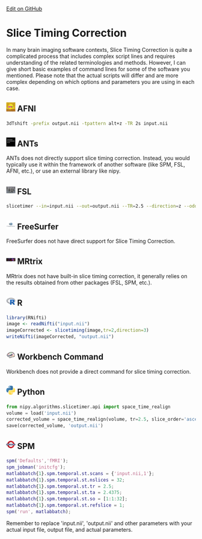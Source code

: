 [Edit on GitHub](https://github.com/childmindresearch/NeuRosetta/edit/main/src/image_preprocessing/slice_timing_correction.md)
# Slice Timing Correction

In many brain imaging software contexts, Slice Timing Correction is quite a complicated process that includes complex script lines and requires understanding of the related terminologies and methods. However, I can give short basic examples of command lines for some of the software you mentioned. Please note that the actual scripts will differ and are more complex depending on which options and parameters you are using in each case.

## <img src="../icons/afni.png" height="24px" /> AFNI
```bash
3dTshift -prefix output.nii -tpattern alt+z -TR 2s input.nii
```

## <img src="../icons/ants.png" height="24px" /> ANTs
ANTs does not directly support slice timing correction. Instead, you would typically use it within the framework of another software (like SPM, FSL, AFNI, etc.), or use an external library like nipy.

## <img src="../icons/fsl.png" height="24px" /> FSL
```bash
slicetimer --in=input.nii --out=output.nii --TR=2.5 --direction=z --odd
```

## <img src="../icons/freesurfer.png" height="24px" /> FreeSurfer
FreeSurfer does not have direct support for Slice Timing Correction.

## <img src="../icons/mrtrix.png" height="24px" /> MRtrix
MRtrix does not have built-in slice timing correction, it generally relies on the results obtained from other packages (FSL, SPM, etc.).

## <img src="../icons/r.png" height="24px" /> R
```R
library(RNifti)
image <- readNifti("input.nii")
imageCorrected <- slicetiming(image,tr=2,direction=3)
writeNifti(imageCorrected, "output.nii")
```

## <img src="../icons/workbench_command.png" height="24px" /> Workbench Command
Workbench does not provide a direct command for slice timing correction.

## <img src="../icons/python.png" height="24px" /> Python
```python
from nipy.algorithms.slicetimer.api import space_time_realign
volume = load('input.nii')
corrected_volume = space_time_realign(volume, tr=2.5, slice_order='ascending')
save(corrected_volume, 'output.nii')
```

## <img src="../icons/spm.png" height="24px" /> SPM
```matlab
spm('Defaults','fMRI');
spm_jobman('initcfg');
matlabbatch{1}.spm.temporal.st.scans = {'input.nii,1'};
matlabbatch{1}.spm.temporal.st.nslices = 32;
matlabbatch{1}.spm.temporal.st.tr = 2.5;
matlabbatch{1}.spm.temporal.st.ta = 2.4375;
matlabbatch{1}.spm.temporal.st.so = [1:1:32];
matlabbatch{1}.spm.temporal.st.refslice = 1;
spm('run', matlabbatch);
```
Remember to replace 'input.nii', 'output.nii' and other parameters with your actual input file, output file, and actual parameters.